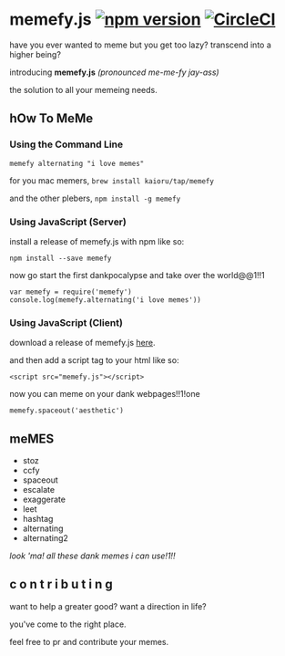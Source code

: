 # memefy.js [![npm version](https://badge.fury.io/js/memefy.svg)](https://badge.fury.io/js/memefy) [![CircleCI](https://circleci.com/gh/Kaioru/memefy.js.svg?style=svg)](https://circleci.com/gh/Kaioru/memefy.js)
have you ever wanted to meme but you get too lazy? transcend into a higher being?

introducing **memefy.js** *(pronounced me-me-fy jay-ass)*

the solution to all your memeing needs.

## hOw To MeMe
### Using the Command Line
```
memefy alternating "i love memes"
```
for you mac memers, `brew install kaioru/tap/memefy`

and the other plebers, `npm install -g memefy`
### Using JavaScript (Server)
install a release of memefy.js with npm like so:
```
npm install --save memefy
```
now go start the first dankpocalypse and take over the world@@1!!1
```
var memefy = require('memefy')
console.log(memefy.alternating('i love memes'))
```
### Using JavaScript (Client)
download a release of memefy.js [here](https://github.com/Kaioru/memefy.js/releases).

and then add a script tag to your html like so:
```
<script src="memefy.js"></script>
```
now you can meme on your dank webpages!!1!one
```
memefy.spaceout('aesthetic')
```

## meMES
* stoz
* ccfy
* spaceout
* escalate
* exaggerate
* leet
* hashtag
* alternating
* alternating2

*look 'ma! all these dank memes i can use!1!!*

## c o n t r i b u t i n g
want to help a greater good? want a direction in life?

you've come to the right place.

feel free to pr and contribute your memes.
